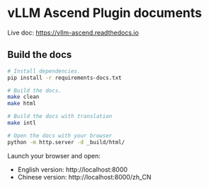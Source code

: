 # vLLM Ascend Plugin documents

Live doc: https://vllm-ascend.readthedocs.io

## Build the docs

```bash
# Install dependencies.
pip install -r requirements-docs.txt

# Build the docs.
make clean
make html

# Build the docs with translation
make intl

# Open the docs with your browser
python -m http.server -d _build/html/
```

Launch your browser and open:
- English version: http://localhost:8000
- Chinese version: http://localhost:8000/zh_CN
